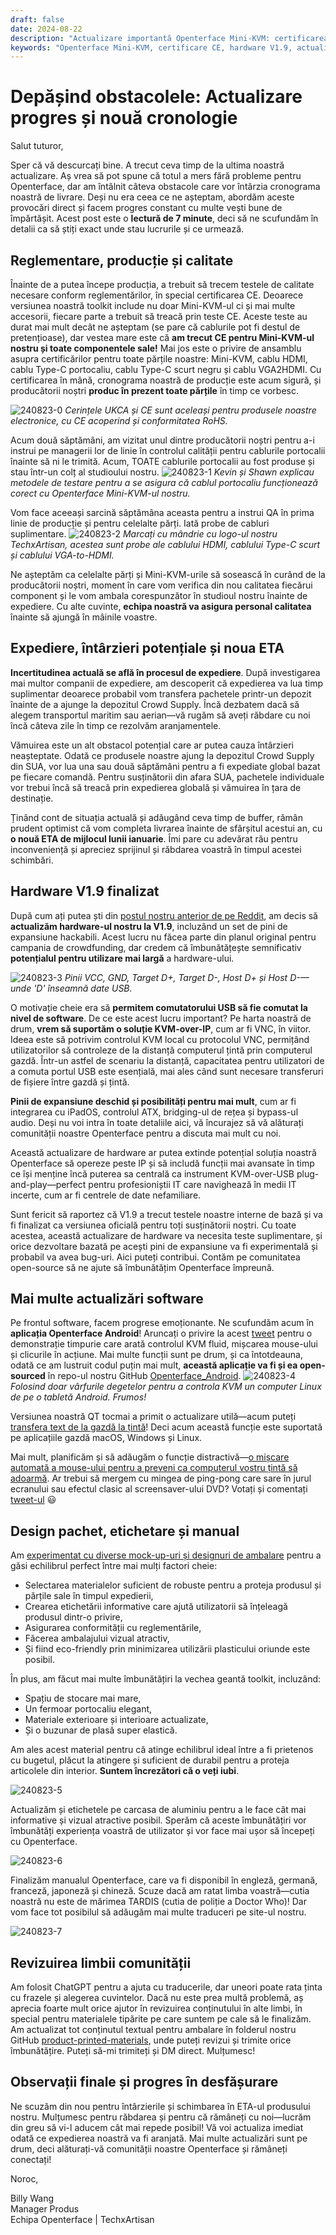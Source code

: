 ```yaml
---
draft: false
date: 2024-08-22
description: "Actualizare importantă Openterface Mini-KVM: certificarea CE completată, producția în desfășurare, noua ETA mijlocul lunii ianuarie. Hardware V1.9 finalizat cu pini de expansiune, dezvoltarea aplicației Android, ambalaj îmbunătățit și manual multilingv în progres."
keywords: "Openterface Mini-KVM, certificare CE, hardware V1.9, actualizare producție, cronogramă expediere, dezvoltare aplicație Android, pini expansiune, KVM-over-IP, control calitate, ambalaj produs, manual multilingv, USB KVM, fabricație tech, hardware open source, actualizare livrare"
---
```


# Depășind obstacolele: Actualizare progres și nouă cronologie

Salut tuturor,

Sper că vă descurcați bine. A trecut ceva timp de la ultima noastră actualizare. Aș vrea să pot spune că totul a mers fără probleme pentru Openterface, dar am întâlnit câteva obstacole care vor întârzia cronograma noastră de livrare. Deși nu era ceea ce ne așteptam, abordăm aceste provocări direct și facem progres constant cu multe vești bune de împărtășit. Acest post este o **lectură de 7 minute**, deci să ne scufundăm în detalii ca să știți exact unde stau lucrurile și ce urmează.

## Reglementare, producție și calitate

Înainte de a putea începe producția, a trebuit să trecem testele de calitate necesare conform reglementărilor, în special certificarea CE. Deoarece versiunea noastră toolkit include nu doar Mini-KVM-ul ci și mai multe accesorii, fiecare parte a trebuit să treacă prin teste CE. Aceste teste au durat mai mult decât ne așteptam (se pare că cablurile pot fi destul de pretențioase), dar vestea mare este că **am trecut CE pentru Mini-KVM-ul nostru și toate componentele sale!** Mai jos este o privire de ansamblu asupra certificărilor pentru toate părțile noastre: Mini-KVM, cablu HDMI, cablu Type-C portocaliu, cablu Type-C scurt negru și cablu VGA2HDMI. Cu certificarea în mână, cronograma noastră de producție este acum sigură, și producătorii noștri **produc în prezent toate părțile** în timp ce vorbesc.

![240823-0](https://www.crowdsupply.com/img/fcb5/db59e179-2413-4d57-8462-2285c007fcb5/openterface-240823-0_jpg_gallery-lg.jpg)
*Cerințele UKCA și CE sunt aceleași pentru produsele noastre electronice, cu CE acoperind și conformitatea RoHS.*

Acum două săptămâni, am vizitat unul dintre producătorii noștri pentru a-i instrui pe managerii lor de linie în controlul calității pentru cablurile portocalii înainte să ni le trimită. Acum, TOATE cablurile portocalii au fost produse și stau într-un colț al studioului nostru.
![240823-1](https://www.crowdsupply.com/img/28dc/34844b54-0e02-414d-b58b-d40e8abe28dc/openterface-240823-1_jpg_gallery-lg.jpg)
*Kevin și Shawn explicau metodele de testare pentru a se asigura că cablul portocaliu funcționează corect cu Openterface Mini-KVM-ul nostru.*

Vom face aceeași sarcină săptămâna aceasta pentru a instrui QA în prima linie de producție și pentru celelalte părți. Iată probe de cabluri suplimentare.
![240823-2](https://www.crowdsupply.com/img/e703/abb8ffa5-eb85-4eb9-b5f8-d8a3d349e703/openterface-240823-2_jpg_md-xl.jpg)
*Marcați cu mândrie cu logo-ul nostru TechxArtisan, acestea sunt probe ale cablului HDMI, cablului Type-C scurt și cablului VGA-to-HDMI.*

Ne așteptăm ca celelalte părți și Mini-KVM-urile să sosească în curând de la producătorii noștri, moment în care vom verifica din nou calitatea fiecărui component și le vom ambala corespunzător în studioul nostru înainte de expediere. Cu alte cuvinte, **echipa noastră va asigura personal calitatea** înainte să ajungă în mâinile voastre.

## Expediere, întârzieri potențiale și noua ETA

**Incertitudinea actuală se află în procesul de expediere**. După investigarea mai multor companii de expediere, am descoperit că expedierea va lua timp suplimentar deoarece probabil vom transfera pachetele printr-un depozit înainte de a ajunge la depozitul Crowd Supply. Încă dezbatem dacă să alegem transportul maritim sau aerian—vă rugăm să aveți răbdare cu noi încă câteva zile în timp ce rezolvăm aranjamentele.

Vămuirea este un alt obstacol potențial care ar putea cauza întârzieri neașteptate. Odată ce produsele noastre ajung la depozitul Crowd Supply din SUA, vor lua una sau două săptămâni pentru a fi expediate global bazat pe fiecare comandă. Pentru susținătorii din afara SUA, pachetele individuale vor trebui încă să treacă prin expedierea globală și vămuirea în țara de destinație.

Ținând cont de situația actuală și adăugând ceva timp de buffer, rămân prudent optimist că vom completa livrarea înainte de sfârșitul acestui an, cu **o nouă ETA de mijlocul lunii ianuarie**. Îmi pare cu adevărat rău pentru inconveniență și apreciez sprijinul și răbdarea voastră în timpul acestei schimbări.

## Hardware V1.9 finalizat

După cum ați putea ști din [postul nostru anterior de pe Reddit](https://www.reddit.com/r/Openterface_miniKVM/comments/1e25pco/openterface_minikvm_v19_with_pins_for_more/), am decis să **actualizăm hardware-ul nostru la V1.9**, incluzând un set de pini de expansiune hackabili. Acest lucru nu făcea parte din planul original pentru campania de crowdfunding, dar credem că îmbunătățește semnificativ **potențialul pentru utilizare mai largă** a hardware-ului.

![240823-3](https://www.crowdsupply.com/img/77d7/09a9d0e5-3065-4f3e-8b61-bae66b5c77d7/openterface-240823-3_jpg_md-xl.jpg)
*Pinii VCC, GND, Target D+, Target D-, Host D+ și Host D-—unde 'D' înseamnă date USB.*

O motivație cheie era să **permitem comutatorului USB să fie comutat la nivel de software**. De ce este acest lucru important? Pe harta noastră de drum, **vrem să suportăm o soluție KVM-over-IP**, cum ar fi VNC, în viitor. Ideea este să potrivim controlul KVM local cu protocolul VNC, permițând utilizatorilor să controleze de la distanță computerul țintă prin computerul gazdă. Într-un astfel de scenariu la distanță, capacitatea pentru utilizatori de a comuta portul USB este esențială, mai ales când sunt necesare transferuri de fișiere între gazdă și țintă.

**Pinii de expansiune deschid și posibilități pentru mai mult**, cum ar fi integrarea cu iPadOS, controlul ATX, bridging-ul de rețea și bypass-ul audio. Deși nu voi intra în toate detaliile aici, vă încurajez să vă alăturați comunității noastre Openterface pentru a discuta mai mult cu noi.

Această actualizare de hardware ar putea extinde potențial soluția noastră Openterface să opereze peste IP și să includă funcții mai avansate în timp ce își menține încă puterea sa centrală ca instrument KVM-over-USB plug-and-play—perfect pentru profesioniștii IT care navighează în medii IT incerte, cum ar fi centrele de date nefamiliare.

Sunt fericit să raportez că V1.9 a trecut testele noastre interne de bază și va fi finalizat ca versiunea oficială pentru toți susținătorii noștri. Cu toate acestea, această actualizare de hardware va necesita teste suplimentare, și orice dezvoltare bazată pe acești pini de expansiune va fi experimentală și probabil va avea bug-uri. Aici puteți contribui. Contăm pe comunitatea open-source să ne ajute să îmbunătățim Openterface împreună.

## Mai multe actualizări software

Pe frontul software, facem progrese emoționante. Ne scufundăm acum în **aplicația Openterface Android**! Aruncați o privire la acest [tweet](https://x.com/TechxArtisan/status/1825460088922071398) pentru o demonstrație timpurie care arată controlul KVM fluid, mișcarea mouse-ului și clicurile în acțiune. Mai multe funcții sunt pe drum, și ca întotdeauna, odată ce am lustruit codul puțin mai mult, **această aplicație va fi și ea open-sourced** în repo-ul nostru GitHub [Openterface_Android](https://github.com/TechxArtisanStudio/Openterface_Android).
![240823-4](https://www.crowdsupply.com/img/7007/b192f260-1e1f-4dab-905b-fb0a6d927007/openterface-240823-4_jpg_md-xl.jpg)
*Folosind doar vârfurile degetelor pentru a controla KVM un computer Linux de pe o tabletă Android. Frumos!*

Versiunea noastră QT tocmai a primit o actualizare utilă—acum puteți [transfera text de la gazdă la țintă](https://x.com/TechxArtisan/status/1825919721960780131)! Deci acum această funcție este suportată pe aplicațiile gazdă macOS, Windows și Linux.

Mai mult, planificăm și să adăugăm o funcție distractivă—[o mișcare automată a mouse-ului pentru a preveni ca computerul vostru țintă să adoarmă](https://x.com/TechxArtisan/status/1825471186668847241). Ar trebui să mergem cu mingea de ping-pong care sare în jurul ecranului sau efectul clasic al screensaver-ului DVD? Votați și comentați [tweet-ul](https://x.com/TechxArtisan/status/1825470086800691459) 😃

## Design pachet, etichetare și manual

Am [experimentat cu diverse mock-up-uri și designuri de ambalare](https://www.reddit.com/r/Openterface_miniKVM/comments/1elm4vq/almost_ready_to_finalize_our_package_design/) pentru a găsi echilibrul perfect între mai mulți factori cheie:

- Selectarea materialelor suficient de robuste pentru a proteja produsul și părțile sale în timpul expedierii,
- Crearea etichetării informative care ajută utilizatorii să înțeleagă produsul dintr-o privire,
- Asigurarea conformității cu reglementările,
- Făcerea ambalajului vizual atractiv,
- Și fiind eco-friendly prin minimizarea utilizării plasticului oriunde este posibil.

În plus, am făcut mai multe îmbunătățiri la vechea geantă toolkit, incluzând:

- Spațiu de stocare mai mare,
- Un fermoar portocaliu elegant,
- Materiale exterioare și interioare actualizate,
- Și o buzunar de plasă super elastică.

Am ales acest material pentru că atinge echilibrul ideal între a fi prietenos cu bugetul, plăcut la atingere și suficient de durabil pentru a proteja articolele din interior. **Suntem încrezători că o veți iubi**.

![240823-5](https://www.crowdsupply.com/img/099a/75e16f52-bd0c-4652-af27-08caf448099a/openterface-240823-5_jpg_md-xl.jpg)

Actualizăm și etichetele pe carcasa de aluminiu pentru a le face cât mai informative și vizual atractive posibil. Sperăm că aceste îmbunătățiri vor îmbunătăți experiența voastră de utilizator și vor face mai ușor să începeți cu Openterface.

![240823-6](https://www.crowdsupply.com/img/94d8/441a5757-2d6a-4c79-885b-7b5b3a7094d8/openterface-240823-6_jpg_md-xl.jpg)

Finalizăm manualul Openterface, care va fi disponibil în engleză, germană, franceză, japoneză și chineză. Scuze dacă am ratat limba voastră—cutia noastră nu este de mărimea TARDIS (cutia de poliție a Doctor Who)! Dar vom face tot posibilul să adăugăm mai multe traduceri pe site-ul nostru.

![240823-7](https://www.crowdsupply.com/img/e2d9/2e5a2086-20f0-47ec-a27b-288d10d0e2d9/openterface-240823-7_jpg_md-xl.jpg)

## Revizuirea limbii comunității

Am folosit ChatGPT pentru a ajuta cu traducerile, dar uneori poate rata ținta cu frazele și alegerea cuvintelor. Dacă nu este prea multă problemă, aș aprecia foarte mult orice ajutor în revizuirea conținutului în alte limbi, în special pentru materialele tipărite pe care suntem pe cale să le finalizăm. Am actualizat tot conținutul textual pentru ambalare în folderul nostru GitHub [product-printed-materials](https://github.com/TechxArtisanStudio/Openterface/tree/main/product-printed-materials), unde puteți revizui și trimite orice îmbunătățire. Puteți să-mi trimiteți și DM direct. Mulțumesc!

## Observații finale și progres în desfășurare

Ne scuzăm din nou pentru întârzierile și schimbarea în ETA-ul produsului nostru. Mulțumesc pentru răbdarea și pentru că rămâneți cu noi—lucrăm din greu să vi-l aducem cât mai repede posibil! Vă voi actualiza imediat odată ce expedierea noastră va fi aranjată. Mai multe actualizări sunt pe drum, deci alăturați-vă comunității noastre Openterface și rămâneți conectați!

Noroc,

Billy Wang  
Manager Produs  
Echipa Openterface | TechxArtisan

